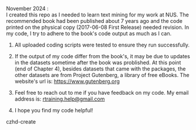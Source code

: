 November 2024 : \
I created this repo as I needed to learn text mining for my work at NUS. The recommended book had been published about 7 years ago and the code printed on the physical copy (2017-06-08 First Release) needed revision. In my code, I try to adhere to the book's code output as much as I can.

1. All uploaded coding scripts were tested to ensure they run successfully.

2. If the output of my code differ from the book's, it may be due to updates in the datasets sometime after the book was problished. At this point (end of Chapter 4), besides datasets that came with the packages, the other datasets are from Project Gutenberg, a library of free eBooks. The website's url is: https://www.gutenberg.org

3. Feel free to reach out to me if you have feedback on my code. My email address is: rtraining.help@gmail.com

4. I hope you find my code helpful!

czhd-create
